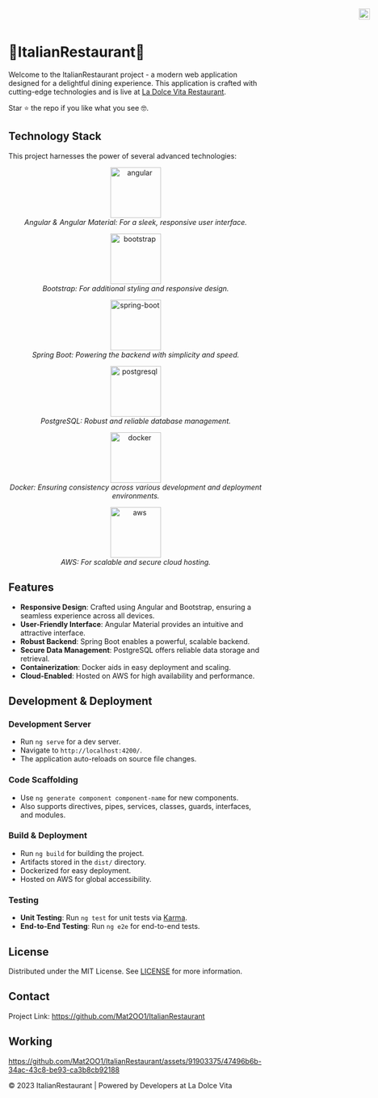 # 🍝ItalianRestaurant🍝

Welcome to the ItalianRestaurant project - a modern web application designed for a delightful dining experience. This application is crafted with cutting-edge technologies and is live at [La Dolce Vita Restaurant](https://ladolcevitarestaurant.live/).

Star ⭐ the repo if you like what you see 🤓.

## Technology Stack

This project harnesses the power of several advanced technologies:
<p align="center">
  <a href="https://angular.io" target="_blank" rel="noreferrer"> <img src="https://angular.io/assets/images/logos/angular/angular.svg" alt="angular" width="100" height="100"/> </a> 
  <br>
  <em>Angular & Angular Material: For a sleek, responsive user interface.</em>
  <br>
</p>
<p align="center">
  <a href="https://getbootstrap.com" target="_blank" rel="noreferrer"> <img src="https://getbootstrap.com/docs/5.1/assets/brand/bootstrap-logo.svg" alt="bootstrap" width="100" height="100"/> </a> 
  <br>
  <em>Bootstrap: For additional styling and responsive design.</em>
</p>

<p align="center">
  <a href="https://spring.io/projects/spring-boot" target="_blank" rel="noreferrer"> <img src="https://www.vectorlogo.zone/logos/springio/springio-icon.svg" alt="spring-boot" width="100" height="100"/> </a> 
  <br>
  <em>Spring Boot: Powering the backend with simplicity and speed.</em>
</p>

<p align="center">
  <a href="https://www.postgresql.org" target="_blank" rel="noreferrer"> <img src="https://www.postgresql.org/media/img/about/press/elephant.png" alt="postgresql" width="100" height="100"/> </a> 
  <br>
  <em>PostgreSQL: Robust and reliable database management.</em>
</p>

<p align="center">
  <a href="https://www.docker.com" target="_blank" rel="noreferrer"> <img src="https://www.svgrepo.com/show/303231/docker-logo.svg" alt="docker" width="100" height="100"/> </a> 
  <br>
  <em>Docker: Ensuring consistency across various development and deployment environments.</em>
</p>

<p align="center">
  <a href="https://aws.amazon.com" target="_blank" rel="noreferrer"> <img src="https://www.svgrepo.com/show/448266/aws.svg" alt="aws" width="100" height="100"/> </a> 
  <br>
  <em>AWS: For scalable and secure cloud hosting.</em>
</p>

## Features

- **Responsive Design**: Crafted using Angular and Bootstrap, ensuring a seamless experience across all devices.
- **User-Friendly Interface**: Angular Material provides an intuitive and attractive interface.
- **Robust Backend**: Spring Boot enables a powerful, scalable backend.
- **Secure Data Management**: PostgreSQL offers reliable data storage and retrieval.
- **Containerization**: Docker aids in easy deployment and scaling.
- **Cloud-Enabled**: Hosted on AWS for high availability and performance.

## Development & Deployment

### Development Server

- Run `ng serve` for a dev server.
- Navigate to `http://localhost:4200/`.
- The application auto-reloads on source file changes.

### Code Scaffolding

- Use `ng generate component component-name` for new components.
- Also supports directives, pipes, services, classes, guards, interfaces, and modules.

### Build & Deployment

- Run `ng build` for building the project.
- Artifacts stored in the `dist/` directory.
- Dockerized for easy deployment.
- Hosted on AWS for global accessibility.

### Testing

- **Unit Testing**: Run `ng test` for unit tests via [Karma](https://karma-runner.github.io).
- **End-to-End Testing**: Run `ng e2e` for end-to-end tests.

## License
Distributed under the MIT License. See [LICENSE](https://github.com/Mat2OO1/ItalianRestaurant/blob/main/LICENSE) for more information.

## Contact
Project Link: https://github.com/Mat2OO1/ItalianRestaurant

## Working
<p align="center">
  <a style="position:absolute;top:20px;right:1rem;opacity:0.8;" href="https://clipchamp.com/watch/GXwk0eKpLpk?utm_source=embed&utm_medium=embed&utm_campaign=watch">
      <img loading="lazy" style="height:22px;" src="https://clipchamp.com/e.svg" alt="Made with Clipchamp" />
  </a>
</p>  

https://github.com/Mat2OO1/ItalianRestaurant/assets/91903375/47496b6b-34ac-43c8-be93-ca3b8cb92188

© 2023 ItalianRestaurant | Powered by Developers at La Dolce Vita
